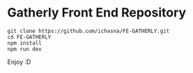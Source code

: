 # Gatherly Front End Repository

```
git clone https://github.com/ichasna/FE-GATHERLY.git
cd FE-GATHERLY
npm install
npm run dev
```

Enjoy :D
